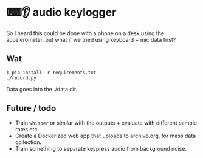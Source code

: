 # ⌨👂 audio keylogger

So I heard this could be done with a phone on a desk using the accelerometer,
but what if we tried using keyboard + mic data first?

## Wat

```
$ pip install -r requirements.txt
./record.py
```

Data goes into the ./data dir.

## Future / todo

* Train `whisper` or similar with the outputs + evaluate with different sample rates etc.
* Create a Dockerized web app that uploads to archive.org, for mass data collection.
* Train something to separate keypress audio from background noise.
